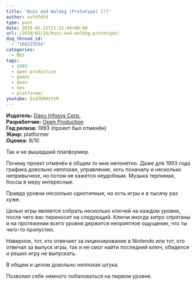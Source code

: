 ```yaml
---
title: 'Buzz and Waldog (Prototype) [!]'
author: asfdfdfd
type: post
date: 2010-05-15T21:21:49+00:00
url: /2010/05/16/buzz-and-waldog-prototype/
dsq_thread_id:
  - "160223554"
categories:
  - NES
tags:
  - 1993
  - open production
  - games
  - daou
  - nes
  - platformer
youtube: 5zd7bM4CFtM
---
```

**Издатель:** [Daou Infosys Corp.][1]  
**Разработчик:** [Open Production][2]  
**Год релиза:** 1993 (проект был отменён)  
**Жанр:** platformer  
**Оценка:** 8/10

Так и не вышедший платформер.

<!--more-->

Почему проект отменён в общем то мне непонятно. Даже для 1993 года графика довольно неплохая, управление, хоть поначалу и несколько непривычное, но потом не кажется неудобным. Музыка терпимая, боссы в меру интересные.

Правда уровни несколько однотипные, но есть игры и в тысячу раз хуже. 

Целью игры является собрать несколько ключей на каждом уровне, после чего вас переносит на следующий. Ключи иногда хитро спрятаны и на протяжении всего уровня держится неприятное ощущение, что ты чего-то пропустил.

Наверное, тот, кто отвечает за лицензирование в Nintendo или тот, кто отвечал за выпуск игры, так и не смог найти последний ключ, обиделся и решил игру не выпускать.

В общем и целом довольно неплохая штука.

Позволил себе немного побаловаться на первом уровне.

 [1]: https://www.mobygames.com/company/daou-infosys-corp
 [2]: https://www.mobygames.com/company/open-production